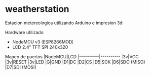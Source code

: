 # weatherstation
Estacion metereologica utilizando Arduino e impresion 3d

Hardware utilizado
- NodeMCU v3 (ESP8266MOD)
- LCD 2.4" TFT SPI 240x320

Mapeo de puertos
|NodeMCU|LCD
|----------|----------
|3v|VCC
|3v|RESET
|3v|LED
|G|GND
|D1|DC
|D2|CS
|D5|SCK
|D6|SDO (MISO)
|D7|SDI (MOSI)

